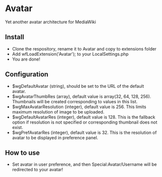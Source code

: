 # Avatar
Yet another avatar architecture for MediaWiki

## Install
* Clone the respository, rename it to Avatar and copy to extensions folder
* Add wfLoadExtension('Avatar'); to your LocalSettings.php
* You are done!

## Configuration
* $wgDefaultAvatar (string), should be set to the URL of the default avatar.
* $wgAvatarThumbRes (array), default value is array(32, 64, 128, 256). Thumbnails will be created corresponding to values in this list.
* $wgMaxAvatarResolution (integer), default value is 256. This limits maximum resolution of image to be uploaded.
* $wgDefaultAvatarRes (integer), default value is 128. This is the fallback option if resolution is not specified or corresponding thumbnail does not exist.
* $wgPrefAvatarRes (integer), default value is 32. This is the resolution of avatar to be displayed in preference panel.

## How to use
* Set avatar in user preference, and then Special:Avatar/Username will be redirected to your avatar!
